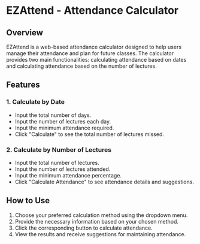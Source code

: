 # EZAttend - Attendance Calculator

## Overview

EZAttend is a web-based attendance calculator designed to help users manage their attendance and plan for future classes. The calculator provides two main functionalities: calculating attendance based on dates and calculating attendance based on the number of lectures.

## Features

### 1. Calculate by Date

- Input the total number of days.
- Input the number of lectures each day.
- Input the minimum attendance required.
- Click "Calculate" to see the total number of lectures missed.

### 2. Calculate by Number of Lectures

- Input the total number of lectures.
- Input the number of lectures attended.
- Input the minimum attendance percentage.
- Click "Calculate Attendance" to see attendance details and suggestions.


## How to Use

1. Choose your preferred calculation method using the dropdown menu.
2. Provide the necessary information based on your chosen method.
3. Click the corresponding button to calculate attendance.
4. View the results and receive suggestions for maintaining attendance.
